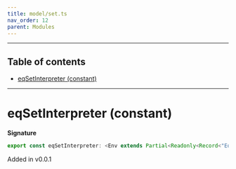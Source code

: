 ```yaml
---
title: model/set.ts
nav_order: 12
parent: Modules
---
```


---

<h2 class="text-delta">Table of contents</h2>

- [eqSetInterpreter (constant)](#eqsetinterpreter-constant)

---

# eqSetInterpreter (constant)

**Signature**

```ts
export const eqSetInterpreter: <Env extends Partial<Readonly<Record<"EqURI", any>>>>() => ModelAlgebraSet<"EqURI", Env> = ...
```

Added in v0.0.1
